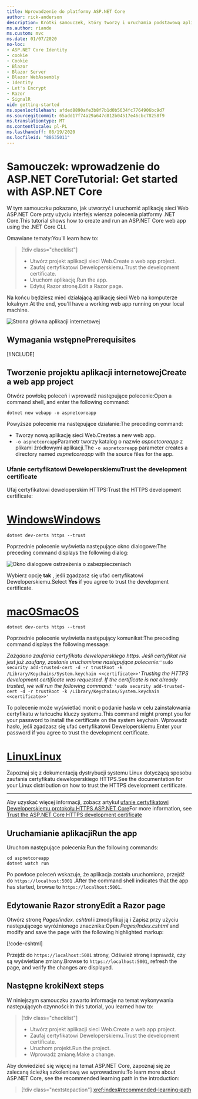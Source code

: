 ```yaml
---
title: Wprowadzenie do platformy ASP.NET Core
author: rick-anderson
description: Krótki samouczek, który tworzy i uruchamia podstawową aplikację Hello world przy użyciu ASP.NET Core.
ms.author: riande
ms.custom: mvc
ms.date: 01/07/2020
no-loc:
- ASP.NET Core Identity
- cookie
- Cookie
- Blazor
- Blazor Server
- Blazor WebAssembly
- Identity
- Let's Encrypt
- Razor
- SignalR
uid: getting-started
ms.openlocfilehash: afded8890afe3b8f7b1d0b5634fc7764906bc9d7
ms.sourcegitcommit: 65add17f74a29a647d812b04517e46cbc78258f9
ms.translationtype: MT
ms.contentlocale: pl-PL
ms.lasthandoff: 08/19/2020
ms.locfileid: "88635011"
---
```

# <a name="tutorial-get-started-with-aspnet-core"></a><span data-ttu-id="91160-103">Samouczek: wprowadzenie do ASP.NET Core</span><span class="sxs-lookup"><span data-stu-id="91160-103">Tutorial: Get started with ASP.NET Core</span></span>

<span data-ttu-id="91160-104">W tym samouczku pokazano, jak utworzyć i uruchomić aplikację sieci Web ASP.NET Core przy użyciu interfejs wiersza polecenia platformy .NET Core.</span><span class="sxs-lookup"><span data-stu-id="91160-104">This tutorial shows how to create and run an ASP.NET Core web app using the .NET Core CLI.</span></span>

<span data-ttu-id="91160-105">Omawiane tematy:</span><span class="sxs-lookup"><span data-stu-id="91160-105">You'll learn how to:</span></span>

> [!div class="checklist"]
> * <span data-ttu-id="91160-106">Utwórz projekt aplikacji sieci Web.</span><span class="sxs-lookup"><span data-stu-id="91160-106">Create a web app project.</span></span>
> * <span data-ttu-id="91160-107">Zaufaj certyfikatowi Deweloperskiemu.</span><span class="sxs-lookup"><span data-stu-id="91160-107">Trust the development certificate.</span></span>
> * <span data-ttu-id="91160-108">Uruchom aplikację.</span><span class="sxs-lookup"><span data-stu-id="91160-108">Run the app.</span></span>
> * <span data-ttu-id="91160-109">Edytuj Razor stronę.</span><span class="sxs-lookup"><span data-stu-id="91160-109">Edit a Razor page.</span></span>

<span data-ttu-id="91160-110">Na końcu będziesz mieć działającą aplikację sieci Web na komputerze lokalnym.</span><span class="sxs-lookup"><span data-stu-id="91160-110">At the end, you'll have a working web app running on your local machine.</span></span>

![Strona główna aplikacji internetowej](_static/home-page.png)

## <a name="prerequisites"></a><span data-ttu-id="91160-112">Wymagania wstępne</span><span class="sxs-lookup"><span data-stu-id="91160-112">Prerequisites</span></span>

[!INCLUDE[](~/includes/3.1-SDK.md)]

## <a name="create-a-web-app-project"></a><span data-ttu-id="91160-113">Tworzenie projektu aplikacji internetowej</span><span class="sxs-lookup"><span data-stu-id="91160-113">Create a web app project</span></span>

<span data-ttu-id="91160-114">Otwórz powłokę poleceń i wprowadź następujące polecenie:</span><span class="sxs-lookup"><span data-stu-id="91160-114">Open a command shell, and enter the following command:</span></span>

```dotnetcli
dotnet new webapp -o aspnetcoreapp
```

<span data-ttu-id="91160-115">Powyższe polecenie ma następujące działanie:</span><span class="sxs-lookup"><span data-stu-id="91160-115">The preceding command:</span></span>

* <span data-ttu-id="91160-116">Tworzy nową aplikację sieci Web.</span><span class="sxs-lookup"><span data-stu-id="91160-116">Creates a new web app.</span></span>  
* <span data-ttu-id="91160-117">`-o aspnetcoreapp`Parametr tworzy katalog o nazwie *aspnetcoreapp* z plikami źródłowymi aplikacji.</span><span class="sxs-lookup"><span data-stu-id="91160-117">The `-o aspnetcoreapp` parameter creates a directory named *aspnetcoreapp* with the source files for the app.</span></span>

### <a name="trust-the-development-certificate"></a><span data-ttu-id="91160-118">Ufanie certyfikatowi Deweloperskiemu</span><span class="sxs-lookup"><span data-stu-id="91160-118">Trust the development certificate</span></span>

<span data-ttu-id="91160-119">Ufaj certyfikatowi deweloperskim HTTPS:</span><span class="sxs-lookup"><span data-stu-id="91160-119">Trust the HTTPS development certificate:</span></span>

# <a name="windows"></a>[<span data-ttu-id="91160-120">Windows</span><span class="sxs-lookup"><span data-stu-id="91160-120">Windows</span></span>](#tab/windows)

```dotnetcli
dotnet dev-certs https --trust
```

<span data-ttu-id="91160-121">Poprzednie polecenie wyświetla następujące okno dialogowe:</span><span class="sxs-lookup"><span data-stu-id="91160-121">The preceding command displays the following dialog:</span></span>

![Okno dialogowe ostrzeżenia o zabezpieczeniach](~/getting-started/_static/cert.png)

<span data-ttu-id="91160-123">Wybierz opcję **tak** , jeśli zgadzasz się ufać certyfikatowi Deweloperskiemu.</span><span class="sxs-lookup"><span data-stu-id="91160-123">Select **Yes** if you agree to trust the development certificate.</span></span>

# <a name="macos"></a>[<span data-ttu-id="91160-124">macOS</span><span class="sxs-lookup"><span data-stu-id="91160-124">macOS</span></span>](#tab/macos)

```dotnetcli
dotnet dev-certs https --trust
```

<span data-ttu-id="91160-125">Poprzednie polecenie wyświetla następujący komunikat:</span><span class="sxs-lookup"><span data-stu-id="91160-125">The preceding command displays the following message:</span></span>

<span data-ttu-id="91160-126">*Zażądano zaufania certyfikatu deweloperskiego https. Jeśli certyfikat nie jest już zaufany, zostanie uruchomione następujące polecenie:*`'sudo security add-trusted-cert -d -r trustRoot -k /Library/Keychains/System.keychain <<certificate>>'`</span><span class="sxs-lookup"><span data-stu-id="91160-126">*Trusting the HTTPS development certificate was requested. If the certificate is not already trusted, we will run the following command:* `'sudo security add-trusted-cert -d -r trustRoot -k /Library/Keychains/System.keychain <<certificate>>'`</span></span>

<span data-ttu-id="91160-127">To polecenie może wyświetlać monit o podanie hasła w celu zainstalowania certyfikatu w łańcuchu kluczy systemu.</span><span class="sxs-lookup"><span data-stu-id="91160-127">This command might prompt you for your password to install the certificate on the system keychain.</span></span> <span data-ttu-id="91160-128">Wprowadź hasło, jeśli zgadzasz się ufać certyfikatowi Deweloperskiemu.</span><span class="sxs-lookup"><span data-stu-id="91160-128">Enter your password if you agree to trust the development certificate.</span></span>

# <a name="linux"></a>[<span data-ttu-id="91160-129">Linux</span><span class="sxs-lookup"><span data-stu-id="91160-129">Linux</span></span>](#tab/linux)

<span data-ttu-id="91160-130">Zapoznaj się z dokumentacją dystrybucji systemu Linux dotyczącą sposobu zaufania certyfikatu deweloperskiego HTTPS.</span><span class="sxs-lookup"><span data-stu-id="91160-130">See the documentation for your Linux distribution on how to trust the HTTPS development certificate.</span></span>

---

<span data-ttu-id="91160-131">Aby uzyskać więcej informacji, zobacz artykuł [ufanie certyfikatowi Deweloperskiemu protokołu HTTPS ASP.NET Core](xref:security/enforcing-ssl#trust-the-aspnet-core-https-development-certificate-on-windows-and-macos)</span><span class="sxs-lookup"><span data-stu-id="91160-131">For more information, see [Trust the ASP.NET Core HTTPS development certificate](xref:security/enforcing-ssl#trust-the-aspnet-core-https-development-certificate-on-windows-and-macos)</span></span>

## <a name="run-the-app"></a><span data-ttu-id="91160-132">Uruchamianie aplikacji</span><span class="sxs-lookup"><span data-stu-id="91160-132">Run the app</span></span>

<span data-ttu-id="91160-133">Uruchom następujące polecenia:</span><span class="sxs-lookup"><span data-stu-id="91160-133">Run the following commands:</span></span>

```dotnetcli
cd aspnetcoreapp
dotnet watch run
```

<span data-ttu-id="91160-134">Po powłoce poleceń wskazuje, że aplikacja została uruchomiona, przejdź do `https://localhost:5001` .</span><span class="sxs-lookup"><span data-stu-id="91160-134">After the command shell indicates that the app has started, browse to `https://localhost:5001`.</span></span>

## <a name="edit-a-no-locrazor-page"></a><span data-ttu-id="91160-135">Edytowanie Razor strony</span><span class="sxs-lookup"><span data-stu-id="91160-135">Edit a Razor page</span></span>

<span data-ttu-id="91160-136">Otwórz stronę *Pages/index. cshtml* i zmodyfikuj ją i Zapisz przy użyciu następującego wyróżnionego znacznika:</span><span class="sxs-lookup"><span data-stu-id="91160-136">Open *Pages/Index.cshtml* and modify and save the page with the following highlighted markup:</span></span>

[!code-cshtml[](sample/index.cshtml?highlight=9)]

<span data-ttu-id="91160-137">Przejdź do `https://localhost:5001` strony, Odśwież stronę i sprawdź, czy są wyświetlane zmiany.</span><span class="sxs-lookup"><span data-stu-id="91160-137">Browse to `https://localhost:5001`, refresh the page, and verify the changes are displayed.</span></span>

## <a name="next-steps"></a><span data-ttu-id="91160-138">Następne kroki</span><span class="sxs-lookup"><span data-stu-id="91160-138">Next steps</span></span>

<span data-ttu-id="91160-139">W niniejszym samouczku zawarto informacje na temat wykonywania następujących czynności:</span><span class="sxs-lookup"><span data-stu-id="91160-139">In this tutorial, you learned how to:</span></span>

> [!div class="checklist"]
> * <span data-ttu-id="91160-140">Utwórz projekt aplikacji sieci Web.</span><span class="sxs-lookup"><span data-stu-id="91160-140">Create a web app project.</span></span>
> * <span data-ttu-id="91160-141">Zaufaj certyfikatowi Deweloperskiemu.</span><span class="sxs-lookup"><span data-stu-id="91160-141">Trust the development certificate.</span></span>
> * <span data-ttu-id="91160-142">Uruchom projekt.</span><span class="sxs-lookup"><span data-stu-id="91160-142">Run the project.</span></span>
> * <span data-ttu-id="91160-143">Wprowadź zmianę.</span><span class="sxs-lookup"><span data-stu-id="91160-143">Make a change.</span></span>

<span data-ttu-id="91160-144">Aby dowiedzieć się więcej na temat ASP.NET Core, zapoznaj się ze zalecaną ścieżką szkoleniową we wprowadzeniu:</span><span class="sxs-lookup"><span data-stu-id="91160-144">To learn more about ASP.NET Core, see the recommended learning path in the introduction:</span></span>

> [!div class="nextstepaction"]
> <xref:index#recommended-learning-path>
